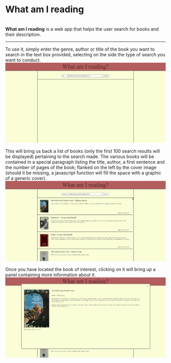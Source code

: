 # What am I reading
<br>
<strong>What am I reading</strong> is a web app that helps the user search for books and their description.
<hr>
To use it, simply enter the genre, author or title of the book you want to search in the text box provided, selecting on the side the type of search you want to conduct.
<a href="https://what-am-i-reading.netlify.app/" target="_blank"><img src="./assets/images/readme-presentation/home-page.png"></a>

This will bring us back a list of books (only the first 100 search results will be displayed) pertaining to the search made. The various books will be contained in a special paragraph listing the title, author, a first sentence and the number of pages of the book; flanked on the left by the cover image (should it be missing, a javascript function will fill the space with a graphic of a generic cover).
<a href="https://what-am-i-reading.netlify.app/" target="_blank"><img src="./assets/images/readme-presentation/research.png"></a>

Once you have located the book of interest, clicking on it will bring up a panel containing more information about it.
<a href="https://what-am-i-reading.netlify.app/" target="_blank"><img src="./assets/images/readme-presentation/book-opening.png"></a>